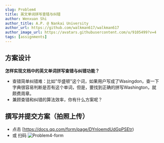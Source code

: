 ```yaml
---
slug: Problem4
title: 英文单词拼写查错与纠错
author: Wenxuan Shi
author_title: A.P. @ Nankai University
author_url: https://github.com/walkman617/walkman617
author_image_url: https://avatars.githubusercontent.com/u/9105499?v=4
tags: [assignments]
---
```


## 方案设计
**怎样实现文档中的英文单词拼写查错与纠错功能？**
- 查错简单纠错难：比如"华盛顿"这个词，如果用户写成了Wasingdon，查一下字典很容易判断是否有这个单词，但是，要找到正确的拼写Washington，就颇费周章。
- 兼顾查错和纠错的算法效率，你有什么方案呢？

## 撰写并提交方案（拍照上传）
- 点击 [https://docs.qq.com/form/page/DYnloemdUdGpPSEtr) 
- 或 扫码
![Problem4-form](/img/tutorial/Problem4-form.png) 

